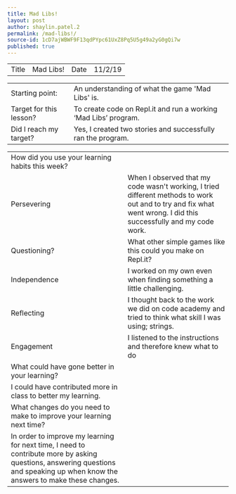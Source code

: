 ```yaml
---
title: Mad Libs!
layout: post
author: shaylin.patel.2
permalink: /mad-libs!/
source-id: 1cD7ajWBWF9F13qdPYpc61UxZ8Pq5U5g49a2yG0gQi7w
published: true
---
```

<table>
  <tr>
    <td>Title</td>
    <td>Mad Libs!</td>
    <td>Date</td>
    <td>11/2/19</td>
  </tr>
</table>


<table>
  <tr>
    <td>Starting point:</td>
    <td>An understanding of what the game 'Mad Libs' is.</td>
  </tr>
  <tr>
    <td>Target for this lesson?</td>
    <td>To create code on Repl.it and run a working ‘Mad Libs’ program.</td>
  </tr>
  <tr>
    <td>Did I reach my target? </td>
    <td>Yes, I created two stories and successfully ran the program.</td>
  </tr>
</table>


<table>
  <tr>
    <td>How did you use your learning habits this week?</td>
    <td></td>
  </tr>
  <tr>
    <td>Persevering</td>
    <td>When I observed that my code wasn't working, I tried different methods to work out and to try and fix what went wrong. I did this successfully and my code work.</td>
  </tr>
  <tr>
    <td>Questioning?</td>
    <td>What other simple games like this could you make on Repl.it?</td>
  </tr>
  <tr>
    <td>Independence</td>
    <td>I worked on my own even when finding something a little challenging.</td>
  </tr>
  <tr>
    <td>Reflecting</td>
    <td>I thought back to the work we did on code academy and tried to think what skill I was using; strings.</td>
  </tr>
  <tr>
    <td>Engagement</td>
    <td>I listened to the instructions and therefore knew what to do</td>
  </tr>
  <tr>
    <td>What could have gone better in your learning?</td>
    <td></td>
  </tr>
  <tr>
    <td>I could have contributed more in class to better my learning.</td>
    <td></td>
  </tr>
  <tr>
    <td>What changes do you need to make to improve your learning next time?</td>
    <td></td>
  </tr>
  <tr>
    <td>In order to improve my learning for next time, I need to contribute more by asking questions, answering questions and speaking up when know the answers to make these changes.</td>
    <td></td>
  </tr>
</table>


